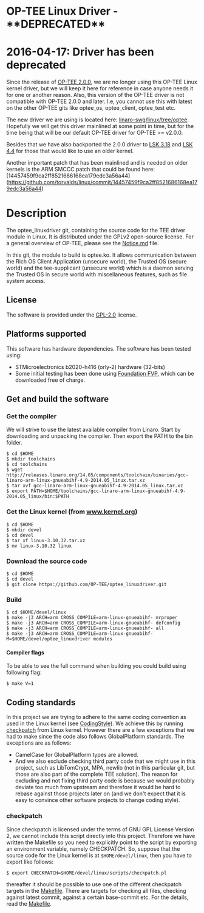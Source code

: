 # OP-TEE Linux Driver - \*\*DEPRECATED\*\*

# 2016-04-17: Driver has been deprecated
Since the release of [OP-TEE 2.0.0](https://github.com/OP-TEE/optee_os/blob/master/CHANGELOG.md#op-tee---version-200),
we are no longer using this OP-TEE Linux kernel driver, but we
will keep it here for reference in case anyone needs it for one
or another reason. Also, this version of the OP-TEE driver is
not compatible with OP-TEE 2.0.0 and later. I.e, you cannot use
this with latest on the other OP-TEE gits like optee_os, optee_client,
optee_test etc.

The new driver we are using is located here:
[linaro-swg/linux/tree/optee](https://github.com/linaro-swg/linux/tree/optee).
Hopefully we will get this driver mainlined at some point in time,
but for the time being that will be our default OP-TEE driver for
OP-TEE >= v2.0.0.

Besides that we have also backported the 2.0.0 driver to [LSK 3.18](https://git.linaro.org/kernel/linux-linaro-stable.git/shortlog/refs/heads/v3.18/topic/optee)
and [LSK 4.4](https://git.linaro.org/kernel/linux-linaro-stable.git/shortlog/refs/heads/v4.4/topic/optee)
for those that would like to use an older kernel.

Another important patch that has been mainlined and is needed on older kernels
is the ARM SMCCC patch that could be found here: [14457459f9ca2ff8521686168ea179edc3a56a44] (https://github.com/torvalds/linux/commit/14457459f9ca2ff8521686168ea179edc3a56a44)

# Description
The optee_linuxdriver git, containing the source code for the TEE driver 
module in Linux.
It is distributed under the GPLv2 open-source license. For a general
overview of OP-TEE, please see the [Notice.md](Notice.md) file.

In this git, the module to build is optee.ko.
It allows communication between the Rich OS Client Application (unsecure
world), the Trusted OS (secure world) and the tee-supplicant (unsecure
world) which is a daemon serving the Trusted OS in secure world with
miscellaneous features, such as file system access.

## License
The software is provided under the
[GPL-2.0](http://opensource.org/licenses/GPL-2.0) license.

## Platforms supported
This software has hardware dependencies.
The software has been tested using:

- STMicroelectronics b2020-h416 (orly-2) hardware (32-bits)
- Some initial testing has been done using
[Foundation FVP](http://www.arm.com/fvp), which can be downloaded free of
charge.

## Get and build the software
### Get the compiler
We will strive to use the latest available compiler from Linaro. Start by
downloading and unpacking the compiler. Then export the PATH to the bin folder.

	$ cd $HOME
	$ mkdir toolchains
	$ cd toolchains
	$ wget http://releases.linaro.org/14.05/components/toolchain/binaries/gcc-linaro-arm-linux-gnueabihf-4.9-2014.05_linux.tar.xz
	$ tar xvf gcc-linaro-arm-linux-gnueabihf-4.9-2014.05_linux.tar.xz
	$ export PATH=$HOME/toolchains/gcc-linaro-arm-linux-gnueabihf-4.9-2014.05_linux/bin:$PATH

### Get the Linux kernel (from www.kernel.org)
	$ cd $HOME
	$ mkdir devel
	$ cd devel
	$ tar xf linux-3.10.32.tar.xz
	$ mv linux-3.10.32 linux

### Download the source code
	$ cd $HOME
	$ cd devel
	$ git clone https://github.com/OP-TEE/optee_linuxdriver.git

### Build
	$ cd $HOME/devel/linux
	$ make -j3 ARCH=arm CROSS_COMPILE=arm-linux-gnueabihf- mrproper
	$ make -j3 ARCH=arm CROSS_COMPILE=arm-linux-gnueabihf- defconfig
	$ make -j3 ARCH=arm CROSS_COMPILE=arm-linux-gnueabihf- all
	$ make -j3 ARCH=arm CROSS_COMPILE=arm-linux-gnueabihf- M=$HOME/devel/optee_linuxdriver modules

#### Compiler flags
To be able to see the full command when building you could build using following
flag:

`$ make V=1`

## Coding standards
In this project we are trying to adhere to the same coding convention as used in
the Linux kernel (see
[CodingStyle](https://www.kernel.org/doc/Documentation/CodingStyle)). We achieve this by running
[checkpatch](http://git.kernel.org/cgit/linux/kernel/git/torvalds/linux.git/tree/scripts/checkpatch.pl) from Linux kernel.
However there are a few exceptions that we had to make since the code also
follows GlobalPlatform standards. The exceptions are as follows:

- CamelCase for GlobalPlatform types are allowed.
- And we also exclude checking third party code that we might use in this
  project, such as LibTomCrypt, MPA, newlib (not in this particular git, but
  those are also part of the complete TEE solution). The reason for excluding
  and not fixing third party code is because we would probably deviate too much
  from upstream and therefore it would be hard to rebase against those projects
  later on (and we don't expect that it is easy to convince other software
  projects to change coding style).

### checkpatch
Since checkpatch is licensed under the terms of GNU GPL License Version 2, we
cannot include this script directly into this project. Therefore we have
written the Makefile so you need to explicitly point to the script by exporting
an environment variable, namely CHECKPATCH. So, suppose that the source code for
the Linux kernel is at `$HOME/devel/linux`, then you have to export like follows:

	$ export CHECKPATCH=$HOME/devel/linux/scripts/checkpatch.pl
thereafter it should be possible to use one of the different checkpatch targets
in the [Makefile](Makefile). There are targets for checking all files, checking
against latest commit, against a certain base-commit etc. For the details, read
the [Makefile](Makefile).
